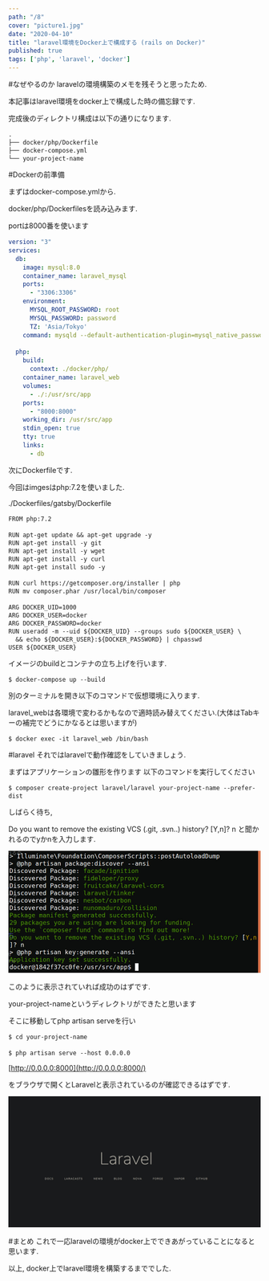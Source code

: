 ```yaml
---
path: "/8"
cover: "picture1.jpg"
date: "2020-04-10"
title: "laravel環境をDocker上で構成する (rails on Docker)"
published: true
tags: ['php', 'laravel', 'docker']
---
```

#なぜやるのか
laravelの環境構築のメモを残そうと思ったため.

本記事はlaravel環境をdocker上で構成した時の備忘録です.

完成後のディレクトリ構成は以下の通りになります.

```
.
├── docker/php/Dockerfile
├── docker-compose.yml
└── your-project-name
```
#Dockerの前準備

まずはdocker-compose.ymlから.

docker/php/Dockerfilesを読み込みます.

portは8000番を使います

```yml:docker-compose.yml
version: "3"
services:
  db:
    image: mysql:8.0
    container_name: laravel_mysql
    ports:
      - "3306:3306"
    environment:
      MYSQL_ROOT_PASSWORD: root
      MYSQL_PASSWORD: password
      TZ: 'Asia/Tokyo'
    command: mysqld --default-authentication-plugin=mysql_native_password --character-set-server=utf8mb4 --collation-server=utf8mb4_ja_0900_as_cs

  php:
    build:
      context: ./docker/php/
    container_name: laravel_web
    volumes:
      - ./:/usr/src/app
    ports:
      - "8000:8000"
    working_dir: /usr/src/app
    stdin_open: true
    tty: true
    links:
      - db
```

次にDockerfileです.

今回はimgesはphp:7.2を使いました.

./Dockerfiles/gatsby/Dockerfile
```Dockerfile:Dockerfile
FROM php:7.2

RUN apt-get update && apt-get upgrade -y
RUN apt-get install -y git 
RUN apt-get install -y wget
RUN apt-get install -y curl 
RUN apt-get install sudo -y

RUN curl https://getcomposer.org/installer | php
RUN mv composer.phar /usr/local/bin/composer

ARG DOCKER_UID=1000
ARG DOCKER_USER=docker
ARG DOCKER_PASSWORD=docker
RUN useradd -m --uid ${DOCKER_UID} --groups sudo ${DOCKER_USER} \
  && echo ${DOCKER_USER}:${DOCKER_PASSWORD} | chpasswd
USER ${DOCKER_USER}

```

イメージのbuildとコンテナの立ち上げを行います.

```
$ docker-compose up --build
```

別のターミナルを開き以下のコマンドで仮想環境に入ります.


laravel_webは各環境で変わるかもなので適時読み替えてください.(大体はTabキーの補完でどうにかなるとは思いますが)

```
$ docker exec -it laravel_web /bin/bash
```

#laravel
それではlaravelで動作確認をしていきましょう.

まずはアプリケーションの雛形を作ります
以下のコマンドを実行してください
```
$ composer create-project laravel/laravel your-project-name --prefer-dist

```
しばらく待ち,

Do you want to remove the existing VCS (.git, .svn..) history? [Y,n]? n
と聞かれるのでyかnを入力します.

![](picture1.jpg)

このように表示されていれば成功のはずです.

your-project-nameというディレクトリができたと思います

そこに移動してphp artisan serveを行い

```
$ cd your-project-name

$ php artisan serve --host 0.0.0.0

```

[http://0.0.0.0:8000](http://0.0.0.0:8000/)

をブラウザで開くとLaravelと表示されているのが確認できるはずです.

![](picture2.jpg)


#まとめ
これで一応laravelの環境がdocker上でできあがっていることになると思います.

以上, docker上でlaravel環境を構築するまででした.

